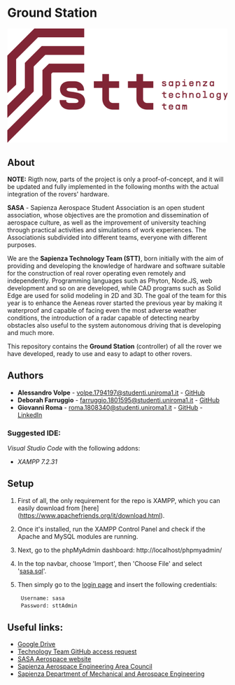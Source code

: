# Ground Station

![img/STT_logo.png](img/STT_logo.png)

## About
**NOTE:** Rigth now, parts of the project is only a proof-of-concept, and it will be updated and fully implemented in the following months with the actual integration of the rovers' hardware.

**SASA** - Sapienza Aerospace Student Association is an open student association, whose objectives are the promotion and dissemination of aerospace culture, as well as the improvement of university teaching through practical activities and simulations of work experiences. The Associationis subdivided into different teams, everyone with different purposes. 

We are the **Sapienza Technology Team (STT)**, born initially with the aim of providing and developing the knowledge of hardware and software suitable for the construction of real rover operating even remotely and independently. Programming languages such as Phyton, Node.JS, web development and so on are developed, while CAD programs such as Solid Edge are used for solid modeling in 2D and 3D. The goal of the team for this year is to enhance the Aeneas rover started the previous year by making it waterproof and capable of facing even the most adverse weather conditions, the introduction of a radar capable of detecting nearby obstacles also useful to the system autonomous driving that is developing and much more.

This repository contains the **Ground Station** (controller) of all the rover we have developed, ready to use and easy to adapt to other rovers.

## Authors
*   **Alessandro Volpe** - volpe.1794197@studenti.uniroma1.it - [GitHub](https://github.com/Syro98)
*   **Deborah Farruggio** - farruggio.1801595@studenti.uniroma1.it - [GitHub](https://github.com/DebFarruggio)
*   **Giovanni Roma** - roma.1808340@studenti.uniroma1.it - [GitHub](https://github.com/JoGist) - [LinkedIn](https://www.linkedin.com/in/giovanni-roma-a95a32127/)

###  Suggested IDE: 
_Visual Studio Code_ with the following addons:

* _XAMPP 7.2.31_

## Setup 
1. First of all, the only requirement for the repo is XAMPP, which you can easily download from [here] (https://www.apachefriends.org/it/download.html).
  
2. Once it's installed, run the XAMPP Control Panel and check if the Apache and MySQL modules are running.
  
3. Next, go to the phpMyAdmin dashboard:
   http://localhost/phpmyadmin/

4. In the top navbar, choose 'Import', then 'Choose File' and select '[sasa.sql](sasa.sql)'.
   
5. Then simply go to the [login page](http://localhost/ground_station/login.html) and insert the following credentials:
   ```sh
    Username: sasa
    Password: sttAdmin
   ```

## Useful links:
* [Google Drive](https://drive.google.com/drive/folder/1CdLYinhpcl-M3200LMf5Zi44O_Dg48hR?usp=sharing)
* [Technology Team GitHub access request](https://docs.google.com/forms/d/10V5uqQn2qPgG7m-5lRCC1-ds0YnW81FwWZ_rECNMQao/edit?usp=drive_open)
* [SASA Aerospace website](https://www.sasa-aerospace.it/)
* [Sapienza Aerospace Engineering Area Council](http://www.ingaero.uniroma1.it/)
* [Sapienza Department of Mechanical and Aerospace Engineering](http://www.dima.uniroma1.it/dima/)
